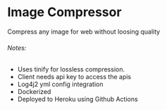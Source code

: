 # Image Compressor
Compress any image for web without loosing quality

<h6>Notes:</h6>
<ul>
<li>Uses tinify for lossless compression.</li>
<li>Client needs api key to access the apis</li>
<li>Log4j2 yml config integration</li>
<li>Dockerized</li>
<li>Deployed to Heroku using Github Actions</li>
</ul>
